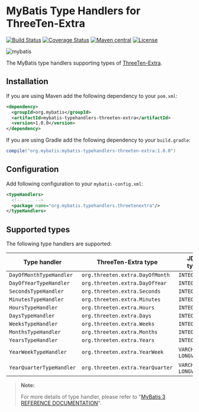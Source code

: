 # MyBatis Type Handlers for ThreeTen-Extra

[![Build Status](https://travis-ci.org/mybatis/typehandlers-threeten-extra.svg?branch=master)](https://travis-ci.org/mybatis/typehandlers-threeten-extra)
[![Coverage Status](https://coveralls.io/repos/github/mybatis/typehandlers-threeten-extra/badge.svg?branch=master)](https://coveralls.io/github/mybatis/typehandlers-threeten-extra?branch=master)
[![Maven central](https://maven-badges.herokuapp.com/maven-central/org.mybatis/mybatis-typehandlers-threeten-extra/badge.svg)](https://maven-badges.herokuapp.com/maven-central/org.mybatis/mybatis-typehandlers-threeten-extra)
[![License](http://img.shields.io/:license-apache-brightgreen.svg)](http://www.apache.org/licenses/LICENSE-2.0.html)

![mybatis](http://mybatis.github.io/images/mybatis-logo.png)

The MyBatis type handlers supporting types of [ThreeTen-Extra](http://www.threeten.org/threeten-extra/).

## Installation

If you are using Maven add the following dependency to your `pom.xml`:

```xml
<dependency>
  <groupId>org.mybatis</groupId>
  <artifactId>mybatis-typehandlers-threeten-extra</artifactId>
  <version>1.0.0</version>
</dependency>
```

If you are using Gradle add the following dependency to your `build.gradle`:

```groovy
compile("org.mybatis:mybatis-typehandlers-threeten-extra:1.0.0")
```

## Configuration

Add following configuration to your `mybatis-config.xml`:

```xml
<typeHandlers>
  <!-- ... -->
  <package name="org.mybatis.typehandlers.threetenextra"/>
</typeHandlers>
```

## Supported types

The following type handlers are supported:

| Type handler | ThreeTen-Extra type | JDBC types |
| ------------ | ------------------- | ---------- |
| `DayOfMonthTypeHandler` | `org.threeten.extra.DayOfMonth` | `INTEGER` |
| `DayOfYearTypeHandler` | `org.threeten.extra.DayOfYear` | `INTEGER` |
| `SecondsTypeHandler` | `org.threeten.extra.Seconds` | `INTEGER` |
| `MinutesTypeHandler` | `org.threeten.extra.Minutes` | `INTEGER` |
| `HoursTypeHandler` | `org.threeten.extra.Hours` | `INTEGER` |
| `DaysTypeHandler` | `org.threeten.extra.Days` | `INTEGER` |
| `WeeksTypeHandler` | `org.threeten.extra.Weeks` | `INTEGER` |
| `MonthsTypeHandler` | `org.threeten.extra.Months` | `INTEGER` |
| `YearsTypeHandler` | `org.threeten.extra.Years` | `INTEGER` |
| `YearWeekTypeHandler` | `org.threeten.extra.YearWeek` | `VARCHAR` or `LONGVARCHAR` |
| `YearQuarterTypeHandler` | `org.threeten.extra.YearQuarter` | `VARCHAR` or `LONGVARCHAR` |

> **Note:**
>
> For more details of type handler, please refer to "[MyBatis 3 REFERENCE DOCUMENTATION](http://www.mybatis.org/mybatis-3/configuration.html#typeHandlers)".